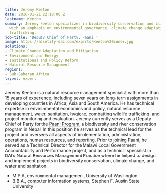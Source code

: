 ```yaml
---
title: Jeremy Keeton
date: 2016-01-21 22:18:00 Z
lastname: Keeton
summary: Jeremy Keeton specializes in biodiversity conservation and climate change,
  with an emphasis on environmental governance, climate change adaptation, and anti-wildlife
  trafficking.
job-title: 'Deputy Chief of Party, Paani '
image: https://assetify-dai.com/experts/Keeton%20inner.jpg
solutions:
- Climate Change Adaptation and Mitigation
- Environment and Energy
- Institutional and Policy Reform
- Natural Resource Management
regions:
- Sub-Saharan Africa
layout: expert
---
```


Jeremy Keeton is a natural resource management specialist with more than 15 years of experience, including seven years on long-term assignments in developing countries in Africa, Asia and South America. He has technical expertise in environmental economics and policy, natural resource management, water, sanitation, hygiene, combatting wildlife trafficking, and project monitoring and evaluation. Jeremy currently serves as a Deputy Chief of Party for the [Paani Program](https://www.dai.com/our-work/projects/Nepal-Program-for-Aquatic-Natural-Resources-Improvement-PANI), a biodiversity and river conservation program in Nepal. In this position he serves as the technical lead for the project and oversees all aspects of implementation, administration, operations, human resources, and reporting. Prior to joining Paani, he served as a Technical Director for the Malawi Local Government Accountability and Performance project, and as a technical specialist in DAI’s Natural Resources Management Practice where he helped to design and implement projects in biodiversity conservation, climate change, and water and sanitation. 

* M.P.A, environmental management, University of Washington
* B.B.A., computer information systems, Stephen F. Austin State University